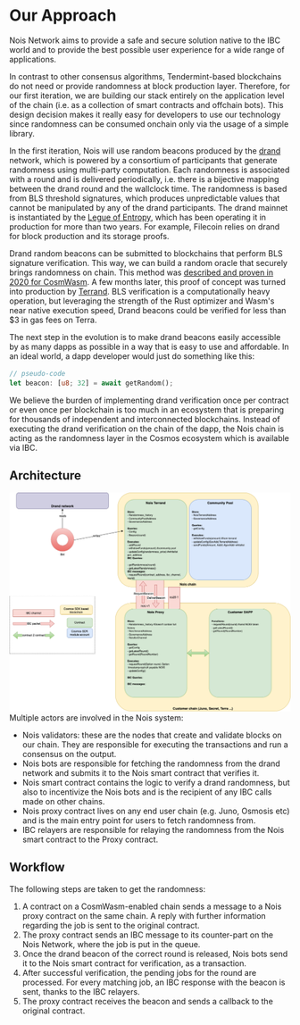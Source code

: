 # Our Approach

Nois Network aims to provide a safe and secure solution native to the IBC world and to provide the best possible user experience for a wide range of applications.


In contrast to other consensus algorithms, Tendermint-based blockchains do not
need or provide randomness at block production layer. Therefore, for our first iteration,
we are building our stack entirely on the application level of the chain (i.e.
as a collection of smart contracts and offchain bots). This design decision
makes it really easy for developers to use our technology since randomness can
be consumed onchain only via the usage of a simple library.

In the first iteration, Nois will use random beacons produced by the [drand] network, which is powered by a consortium of participants that generate randomness using multi-party computation. Each randomness is associated with a round and is delivered periodically, i.e. there is a bijective mapping between the drand round and the wallclock time. The randomness is based from BLS threshold signatures, which produces unpredictable values that cannot be manipulated by any of the drand participants. The drand mainnet is instantiated by the [Legue of Entropy][loe], which has been operating it in production for more than two years. For example, Filecoin relies on drand for block production and its storage proofs.

Drand random beacons can be submitted to blockchains that perform BLS signature verification. This way, we can build a random oracle that securely brings randomness on chain. This method was [described and proven in 2020 for CosmWasm](https://medium.com/@simonwarta/when-your-blockchain-needs-to-roll-the-dice-ed9da121f590). A few months later, this proof of concept was turned into production by [Terrand](https://docs.terrand.dev/). BLS verification is a computationally heavy operation, but leveraging the strength of the Rust optimizer and Wasm's near native execution speed, Drand beacons could be verified for less than $3 in gas fees on Terra.

The next step in the evolution is to make drand beacons easily accessible by as many dapps as possible in a way that is easy to use and affordable. In an ideal world, a dapp developer would just do something like this:

```rust
// pseudo-code
let beacon: [u8; 32] = await getRandom();
```

We believe the burden of implementing drand verification once per contract or even once per blockchain is too much in an ecosystem that is preparing for thousands of independent and interconnected blockchains. Instead of executing the drand verification on the chain of the dapp, the Nois chain is acting as the randomness layer in the Cosmos ecosystem which is available via IBC.

## Architecture

![Diagram](img/diagram.png "Diagram")
Multiple actors are involved in the Nois system:
* Nois validators: these are the nodes that create and validate blocks on our
  chain. They are responsible for executing the transactions and run a consensus
  on the output.
* Nois bots are responsible for fetching the randomness from the drand network
  and submits it to the Nois smart contract that verifies it.
* Nois smart contract contains the logic to verify a drand randomness, but also
  to incentivize the Nois bots and is the recipient of any IBC calls made on
  other chains.
* Nois proxy contract lives on any end user chain (e.g. Juno, Osmosis etc) and is
  the main entry point for users to fetch randomness from.
* IBC relayers are responsible for relaying the randomness from the Nois smart
  contract to the Proxy contract.

## Workflow

The following steps are taken to get the randomness:

1. A contract on a CosmWasm-enabled chain sends a message to a Nois proxy contract on the same chain. A reply with further information regarding the job is sent to the original contract.
2. The proxy contract sends an IBC message to its counter-part on the Nois Network, where the job is put in the queue.
3. Once the drand beacon of the correct round is released, Nois bots send it to the Nois smart contract for verification, as a transaction.
4. After successful verification, the pending jobs for the round are processed. For every matching job, an IBC response with the beacon is sent, thanks to the IBC relayers.
5. The proxy contract receives the beacon and sends a callback to the original contract.

[drand]: https://drand.love
[loe]: https://en.wikipedia.org/wiki/League_of_entropy
